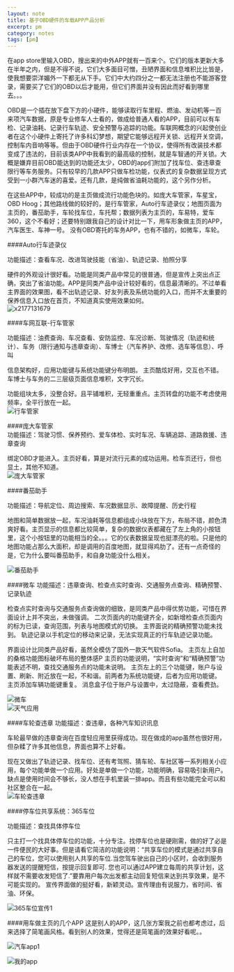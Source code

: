 ```yaml
---
layout: note
title: 基于OBD硬件的车载APP产品分析
excerpt: pm
category: notes
tags: [pm]
---
```

在app store里输入OBD，搜出来的中外APP就有一百来个。它们的版本更新大多在半年之内，但是不得不说，它们大多面目可憎，丑陋界面和信息堆积比比皆是，使我想要崇洋媚外一下都无从下手。它们中大约四分之一都无法注册也不能游客登录，需要买了它们的OBD以后才能用，但它们界面并没有因此而好看到哪里去。。。

OBD是一个插在放下盘下方的小硬件，能够读取行车里程、燃油、发动机等一百来项汽车数据，原是专业修车人士看的，做成给普通人看的APP，目前可以有车检、记录油耗、记录行车轨迹、安全预警与追踪的功能。车联网概念的兴起使创业者在这个小硬件上寄托了许多科幻梦想，期望它能够远程开关锁、远程开关空调，控制车内音响等等。但由于OBD硬件行业内存在一个协议，使得所有改装技术都变成了违法的，目前该类APP中我看到的最高级的控制，就是车智通的开关锁。大概是嫌弃目前OBD能达到的功能还太少，OBD的app们附加了找车位、查违章查限行等车务服务。只有较早的几款APP只做车检功能，仪表式的复杂数据呈现方式受到一小群汽车迷的喜爱。还有几款，是纯做省油耗功能的，这个另作分析。   

在这些APP中，较成功的是主页做成流行功能色块的。如庞大车管家，车星宝，OBD Hoog；其他路线做的较好的，是行车管家，Auto行车迹录仪；地图页面为主页的，番茄助手，车轮找车位，车托帮；数据列表为主页的，车易特，爱车360，这个不看好；还要特别跟我自己的设计对比一下，用车形象做主页的APP，汽车医生、车神一号。
没有OBD寄托的车务APP，也有不错的，如微车，车轮。


####Auto行车迹录仪   

功能描述：查看车况、改进驾驶技能（省油）、轨迹记录、拍照分享

硬件的外观设计很好看。功能是同类产品中常见的很普通，但是宣传上突出点正确，突出了省油功能。APP是同类产品中设计较好看的，信息最清晰的。不过单看主界面的效果图，看不出轨迹记录、好友列表及系统功能的入口，而并不太重要的保养信息入口放在首页，不知道真实使用效果如何。      
![x2177131679](../../images/notes/x2177131679.jpg)

####车网互联-行车管家   

功能描述：油费查询、车况查看、安防监控、车况诊断、驾驶情况（轨迹和统计）、车务（限行通知与违章查询）、车博士（汽车养护、改修、选车等信息）、呼叫

信息架构好，应用功能键与系统功能键分布明朗。
主页酷炫好用，交互也不错。
车博士与车务的二三层级页面信息堆积，文字冗长。

功能组块太多，没整合好。且平铺堆积，无轻重重点。主页转盘的功能不考虑使用频率，全平行放在一起。    
![行车管家](https://github.com/sumin1001/sumin1001.github.io/blob/master/images/notes/x2177131780.jpg) 

####庞大车管家   
功能描述：驾驶习惯、保养预约、爱车体检、实时车况、车辆追踪、道路救援、违章查询  

绑定OBD才能进入。主页好看，算是对流行元素的成功运用。检车页还行，但也显土，其他不知道。     
![庞大车管家](https://github.com/sumin1001/sumin1001.github.io/blob/master/images/notes/x21771317382.jpg)

####番茄助手   

功能描述：导航定位、周边搜索、车况数据显示、故障提醒、历史行程    

地图和简单数据放一起，车况油耗等信息都组成小块放在下方，布局不错，颜色清爽好看。主页显示的信息都比较简单，复杂的数据仪表都藏在了左上角的小按钮里，这个小按钮里的功能相当的全。。。它的仪表数据呈现也挺漂亮的啦。只是他的地图功能占那么大面积，却是调用的百度地图，就显得鸡肋了。还有一点奇怪的是，它为什么要叫番茄助手，和自身功能没什么相关。    

![番茄助手](https://github.com/sumin1001/sumin1001.github.io/blob/master/images/notes/x2177135946.jpg)

####微车
功能描述：违章查询、检查点实时查询、交通服务点查询、精确预警、记录轨迹

检查点实时查询与交通服务点查询做的细致，是同类产品中得优势功能，可惜在界面设计上并不突出，未做强调。
二次页面内的功能键齐全，如新增检查点页面内的标为已读，查询范围，列表与地图模式的切换。
主界面说的精确预警功能未找到。
轨迹记录以手机定位的移动来记录，无法实现真正的行车轨迹记录功能。

界面设计比同类产品好看，虽然全模仿了国外一款天气软件Sofia。
主页左上自加的桑格功能图标破坏布局的整体感P
主页的功能说明，“实时查询”和“精确预警”功能表述不明，查找交通服务点的功能未说明。
主页左上的三个功能键，账户与设置、刷新、附近放在一起，不和谐。前两者为系统功能键，后者为应用功能键。
主页添加车辆功能键重复。
消息盒子位于账户与设置中，太过隐蔽，查看费劲。   

![微车](https://github.com/sumin1001/sumin1001.github.io/blob/master/images/notes/x2177131763.jpg)  
![天气应用](https://github.com/sumin1001/sumin1001.github.io/blob/master/images/notes/x2177131742.jpg)  
 


####车轮查违章
功能描述：查违章，各种汽车知识讯息   

车轮最早做的违章查询在百度轻应用里获得成功。现在做成的app虽然也很好用，但杂糅了许多其他信息，界面也算不上好看。

现在又做出了轨迹记录、找车位、还有考驾照、猜车轮、车社区等一系列相关小应用，每个功能单做一个应用。好处是单做一个功能，功能明确，容易吸引新用户。缺点是使用时间会不够长，没人想在手机里装一排app。而且有些功能完全可以和社区整合在一起。    
![车轮查违章](https://github.com/sumin1001/sumin1001.github.io/blob/master/images/notes/x2177136098.jpg)
    

####停车位共享系统：365车位    

功能描述：查找具体停车位

只主打一个找具体停车位的功能，十分专注。找停车位也是硬刚需，做的好了必是一件便民的大好事。但是请看它简洁的功能说明：“共享车位的模式是通过共享自己的车位，您可以使用别人共享的车位.当您驾车驶出自己的小区时，会收到服务器发送的提醒短信，按提示回复即可. 您也可以通过APP建立每周的共享计划，这样就不需要收发短信了.”要靠用户每次出发都主动回复短信来达到共享效果，是不可能实现的。
宣传界面做的挺好看，新颖灵动。宣传理由有说服力，省时间、省油、环保。   

![365车位宣传1](https://github.com/sumin1001/sumin1001.github.io/blob/master/images/notes/x2177131662.jpg)   



####用车做主页的几个APP
这是别人的APP，这几张方案我之前也都考虑过，后来选择了简笔画风格。看到别人的效果，觉得还是简笔画的效果好看呢。。   

![汽车app1](https://github.com/sumin1001/sumin1001.github.io/blob/master/images/notes/x2177131715.jpg)    
 
![我的app](https://github.com/sumin1001/sumin1001.github.io/blob/master/images/notes/x2177131722.jpg)


   
    
    
    

